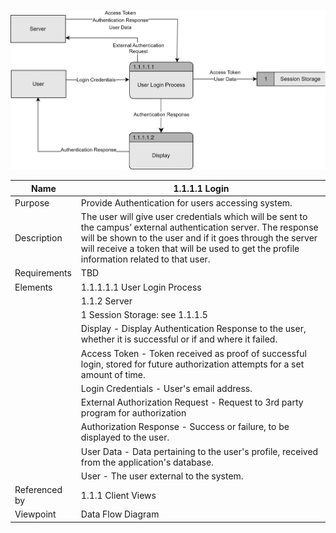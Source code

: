 ![Login DFD](TeamThreeFiles/login%20dfd.svg)

| Name | 1.1.1.1 Login |
| ----------- | ----------- |
| Purpose | Provide Authentication for users accessing system.  |
| Description | The user will give user credentials which will be sent to the campus’ external authentication server. The response will be shown to the user and if it goes through the server will receive a token that will be used to get the profile information related to that user. |
| Requirements | TBD  |
| Elements | 1.1.1.1.1 User Login Process |
|          | 1.1.2 Server |
|          | 1 Session Storage: see 1.1.1.5 |
|          | Display - Display Authentication Response to the user, whether it is successful or if and where it failed. |
|          | Access Token - Token received as proof of successful login, stored for future authorization attempts for a set amount of time. |
|          | Login Credentials - User's email address. |
|          | External Authorization Request - Request to 3rd party program for authorization |
|          | Authorization Response - Success or failure, to be displayed to the user. |
|          | User Data - Data pertaining to the user's profile, received from the application's database. |
|          | User - The user external to the system. |
| Referenced by | 1.1.1 Client Views  |
| Viewpoint | Data Flow Diagram |
